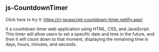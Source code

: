 ## js-CountdownTimer

Click here to try it: https://rr-javascript-countdown-timer.netlify.app/

It a countdown timer web application using HTML, CSS, and JavaScript. This timer will allow users to set a specific date and time in the future, and then it will count down to that moment, displaying the remaining time in days, hours, minutes, and seconds.



